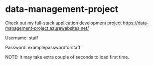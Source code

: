 # data-management-project
Check out my full-stack application development project https://data-management-project.azurewebsites.net/

Username: staff

Password: examplepasswordforstaff



NOTE: It may take extra couple of seconds to load first time.
